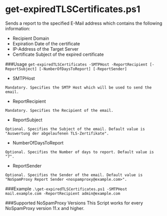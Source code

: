 # get-expiredTLSCertificates.ps1
Sends a report to the specified E-Mail address which contains the following information:
 - Recipient Domain
 - Expiration Date of the certificate
 - IP-Address of the Target Server
 - Certificate Subject of the expired certificate

###Usage
`get-expiredTLSCertificates -SMTPHost -ReportRecipient [-ReportSubject] [-NumberOfDaysToReport] [-ReportSender]`

- SMTPHost
```
Mandatory. Specifies the SMTP Host which will be used to send the email.
```
- ReportRecipient
```
Mandatory. Specifies the Recipient of the email.
```
- ReportSubject
```
Optional. Specifies the Subject of the email. Default value is "Auswertung der abgelaufenen TLS-Zertifikate".
```
- NumberOfDaysToReport
```
Optional. Specifies the Number of days to report. Default value is "7".
```
- ReportSender
```
Optional. Specifies the Sender of the email. Default value is "NoSpamProxy Report Sender <nospamproxy@example.com>".
```

###Example
`.\get-expiredTLSCertificates.ps1 -SMTPHost mail.example.com -ReportRecipient admin@example.com`

###Supported NoSpamProxy Versions
This Script works for every NoSpamProxy version 11.x and higher.
